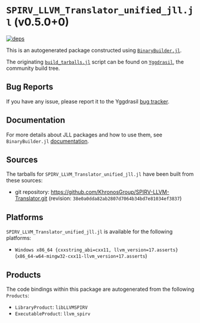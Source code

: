 # `SPIRV_LLVM_Translator_unified_jll.jl` (v0.5.0+0)

[![deps](https://juliahub.com/docs/SPIRV_LLVM_Translator_unified_jll/deps.svg)](https://juliahub.com/ui/Packages/General/SPIRV_LLVM_Translator_unified_jll/)

This is an autogenerated package constructed using [`BinaryBuilder.jl`](https://github.com/JuliaPackaging/BinaryBuilder.jl).

The originating [`build_tarballs.jl`](https://github.com/JuliaPackaging/Yggdrasil/blob/c3fdd9d985d6ccbce5a529ab306230584707d79b/S/SPIRV_LLVM_Translator_unified/build_tarballs.jl) script can be found on [`Yggdrasil`](https://github.com/JuliaPackaging/Yggdrasil/), the community build tree.

## Bug Reports

If you have any issue, please report it to the Yggdrasil [bug tracker](https://github.com/JuliaPackaging/Yggdrasil/issues).

## Documentation

For more details about JLL packages and how to use them, see `BinaryBuilder.jl` [documentation](https://docs.binarybuilder.org/stable/jll/).

## Sources

The tarballs for `SPIRV_LLVM_Translator_unified_jll.jl` have been built from these sources:

* git repository: https://github.com/KhronosGroup/SPIRV-LLVM-Translator.git (revision: `38e0a0dda82ab2807d7064b34bd7e81034ef3837`)

## Platforms

`SPIRV_LLVM_Translator_unified_jll.jl` is available for the following platforms:

* `Windows x86_64 {cxxstring_abi=cxx11, llvm_version=17.asserts}` (`x86_64-w64-mingw32-cxx11-llvm_version+17.asserts`)

## Products

The code bindings within this package are autogenerated from the following `Products`:

* `LibraryProduct`: `libLLVMSPIRV`
* `ExecutableProduct`: `llvm_spirv`
